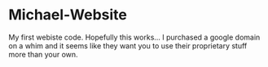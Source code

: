 # Michael-Website

My first webiste code.
Hopefully this works... I purchased a google domain on a whim and it seems like they want you to use their proprietary stuff more than your own.

